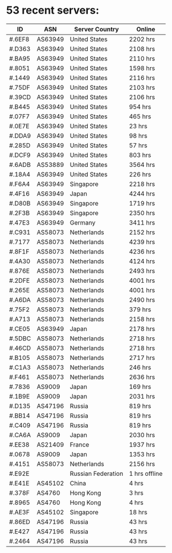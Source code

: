 # 53 recent servers:

| ID | ASN | Server Country | Online |
| ------ | ------ | ------ | ------ |
| #.6EF8 | AS63949 | United States | 2202 hrs |
| #.D363 | AS63949 | United States | 2108 hrs |
| #.BA95 | AS63949 | United States | 2110 hrs |
| #.8051 | AS63949 | United States | 1598 hrs |
| #.1449 | AS63949 | United States | 2116 hrs |
| #.75DF | AS63949 | United States | 2103 hrs |
| #.39CD | AS63949 | United States | 2106 hrs |
| #.B445 | AS63949 | United States | 954 hrs |
| #.07F7 | AS63949 | United States | 465 hrs |
| #.0E7E | AS63949 | United States | 23 hrs |
| #.DDA9 | AS63949 | United States | 98 hrs |
| #.285D | AS63949 | United States | 57 hrs |
| #.DCF9 | AS63949 | United States | 803 hrs |
| #.6ADB | AS53889 | United States | 3564 hrs |
| #.18A4 | AS63949 | United States | 226 hrs |
| #.F6A4 | AS63949 | Singapore | 2218 hrs |
| #.4F16 | AS63949 | Japan | 4244 hrs |
| #.D80B | AS63949 | Singapore | 1719 hrs |
| #.2F3B | AS63949 | Singapore | 2350 hrs |
| #.47E3 | AS63949 | Germany | 3411 hrs |
| #.C931 | AS58073 | Netherlands | 2152 hrs |
| #.7177 | AS58073 | Netherlands | 4239 hrs |
| #.8F1F | AS58073 | Netherlands | 4236 hrs |
| #.4A30 | AS58073 | Netherlands | 4124 hrs |
| #.876E | AS58073 | Netherlands | 2493 hrs |
| #.2DFE | AS58073 | Netherlands | 4001 hrs |
| #.265E | AS58073 | Netherlands | 4001 hrs |
| #.A6DA | AS58073 | Netherlands | 2490 hrs |
| #.75F2 | AS58073 | Netherlands | 379 hrs |
| #.A713 | AS58073 | Netherlands | 2158 hrs |
| #.CE05 | AS63949 | Japan | 2178 hrs |
| #.5DBC | AS58073 | Netherlands | 2718 hrs |
| #.46CD | AS58073 | Netherlands | 2718 hrs |
| #.B105 | AS58073 | Netherlands | 2717 hrs |
| #.C1A3 | AS58073 | Netherlands | 246 hrs |
| #.F461 | AS58073 | Netherlands | 2636 hrs |
| #.7836 | AS9009 | Japan | 169 hrs |
| #.1B9E | AS9009 | Japan | 2031 hrs |
| #.D135 | AS47196 | Russia | 819 hrs |
| #.BB14 | AS47196 | Russia | 819 hrs |
| #.C409 | AS47196 | Russia | 819 hrs |
| #.CA6A | AS9009 | Japan | 2030 hrs |
| #.EE38 | AS21409 | France | 1937 hrs |
| #.0678 | AS9009 | Japan | 1353 hrs |
| #.4151 | AS58073 | Netherlands | 2156 hrs |
| #.E92E |  | Russian Federation | 1 hrs offline |
| #.E41E | AS45102 | China | 4 hrs |
| #.378F | AS4760 | Hong Kong | 3 hrs |
| #.8965 | AS4760 | Hong Kong | 4 hrs |
| #.AE3F | AS45102 | Singapore | 18 hrs |
| #.86ED | AS47196 | Russia | 43 hrs |
| #.E427 | AS47196 | Russia | 43 hrs |
| #.2464 | AS47196 | Russia | 43 hrs |

